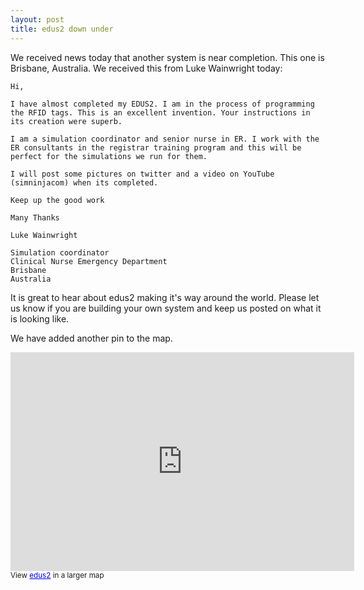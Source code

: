 ```yaml
---
layout: post
title: edus2 down under
---
```


We received news today that another system is near completion.  This one is Brisbane, Australia.  We received this from Luke Wainwright today:

    Hi,

    I have almost completed my EDUS2. I am in the process of programming the RFID tags. This is an excellent invention. Your instructions in its creation were superb. 

    I am a simulation coordinator and senior nurse in ER. I work with the ER consultants in the registrar training program and this will be perfect for the simulations we run for them.

    I will post some pictures on twitter and a video on YouTube (simninjacom) when its completed. 

    Keep up the good work

    Many Thanks

    Luke Wainwright

    Simulation coordinator 
    Clinical Nurse Emergency Department
    Brisbane 
    Australia

It is great to hear about edus2 making it's way around the world.  Please let us know if you are building your own system and keep us posted on what it is looking like.

We have added another pin to the map.

<iframe width="550" height="350" frameborder="0" scrolling="no" marginheight="0" marginwidth="0" src="http://maps.google.ca/maps/ms?msa=0&amp;msid=208935555576167595578.0004bd575277382e7cdcf&amp;hl=en&amp;ie=UTF8&amp;t=h&amp;ll=17.308688,-144.140625&amp;spn=152.144101,26.71875&amp;z=1&amp;output=embed"></iframe><br /><small>View <a href="http://maps.google.ca/maps/ms?msa=0&amp;msid=208935555576167595578.0004bd575277382e7cdcf&amp;hl=en&amp;ie=UTF8&amp;t=h&amp;ll=17.308688,-144.140625&amp;spn=152.144101,26.71875&amp;z=1&amp;source=embed" style="color:#0000FF;text-align:left">edus2</a> in a larger map</small>



